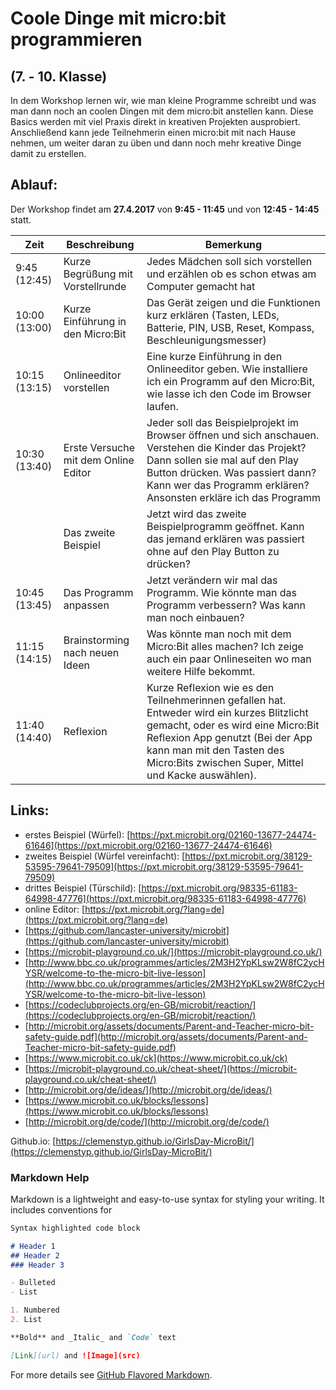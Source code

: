 # Coole Dinge mit micro:bit programmieren
## (7. - 10. Klasse)

In dem Workshop lernen wir, wie man kleine Programme schreibt und was man dann noch an coolen Dingen mit dem micro:bit anstellen kann. Diese Basics werden mit viel Praxis direkt in kreativen Projekten ausprobiert. Anschließend kann jede Teilnehmerin einen micro:bit mit nach Hause nehmen, um weiter daran zu üben und dann noch mehr kreative Dinge damit zu erstellen.

## Ablauf:
Der Workshop findet am **27.4.2017** von **9:45 - 11:45** und von **12:45 - 14:45** statt. 

| Zeit         |      Beschreibung                 |  Bemerkung     |
|--------------|-----------------------------------|----------------|
| 9:45 (12:45) | Kurze Begrüßung mit Vorstellrunde | Jedes Mädchen soll sich vorstellen und erzählen ob es schon etwas am Computer gemacht hat |
| 10:00 (13:00) | Kurze Einführung in den Micro:Bit   | Das Gerät zeigen und die Funktionen kurz erklären (Tasten, LEDs, Batterie, PIN, USB, Reset, Kompass, Beschleunigungsmesser) |
| 10:15 (13:15) | Onlineeditor vorstellen |  Eine kurze Einführung in den Onlineeditor geben. Wie installiere ich ein Programm auf den Micro:Bit, wie lasse ich den Code im Browser laufen. |
|10:30 (13:40) | Erste Versuche mit dem Online Editor | Jeder soll das Beispielprojekt im Browser öffnen und sich anschauen. Verstehen die Kinder das Projekt? Dann sollen sie mal auf den Play Button drücken. Was passiert dann? Kann wer das Programm erklären? Ansonsten erkläre ich das Programm |
|  | Das zweite Beispiel | Jetzt wird das zweite Beispielprogramm geöffnet. Kann das jemand erklären was passiert ohne auf den Play Button zu drücken? |
|10:45 (13:45) | Das Programm anpassen | Jetzt verändern wir mal das Programm. Wie könnte man das Programm verbessern? Was kann man noch einbauen?|
|11:15 (14:15) | Brainstorming nach neuen Ideen | Was könnte man noch mit dem Micro:Bit alles machen? Ich zeige auch ein paar Onlineseiten wo man weitere Hilfe bekommt. |
|11:40 (14:40) | Reflexion | Kurze Reflexion wie es den Teilnehmerinnen gefallen hat. Entweder wird ein kurzes Blitzlicht gemacht, oder es wird eine Micro:Bit Reflexion App genutzt (Bei der App kann man mit den Tasten des Micro:Bits zwischen Super, Mittel und Kacke auswählen). |

## Links:
- erstes Beispiel (Würfel): [https://pxt.microbit.org/02160-13677-24474-61646](https://pxt.microbit.org/02160-13677-24474-61646)
- zweites Beispiel (Würfel vereinfacht): [https://pxt.microbit.org/38129-53595-79641-79509](https://pxt.microbit.org/38129-53595-79641-79509)
- drittes Beispiel (Türschild): [https://pxt.microbit.org/98335-61183-64998-47776](https://pxt.microbit.org/98335-61183-64998-47776)
- online Editor: [https://pxt.microbit.org/?lang=de](https://pxt.microbit.org/?lang=de)
- [https://github.com/lancaster-university/microbit](https://github.com/lancaster-university/microbit)
- [https://microbit-playground.co.uk/](https://microbit-playground.co.uk/)
- [http://www.bbc.co.uk/programmes/articles/2M3H2YpKLsw2W8fC2ycHYSR/welcome-to-the-micro-bit-live-lesson](http://www.bbc.co.uk/programmes/articles/2M3H2YpKLsw2W8fC2ycHYSR/welcome-to-the-micro-bit-live-lesson)
- [https://codeclubprojects.org/en-GB/microbit/reaction/](https://codeclubprojects.org/en-GB/microbit/reaction/)
- [http://microbit.org/assets/documents/Parent-and-Teacher-micro-bit-safety-guide.pdf](http://microbit.org/assets/documents/Parent-and-Teacher-micro-bit-safety-guide.pdf)
- [https://www.microbit.co.uk/ck](https://www.microbit.co.uk/ck)
- [https://microbit-playground.co.uk/cheat-sheet/](https://microbit-playground.co.uk/cheat-sheet/)
- [http://microbit.org/de/ideas/](http://microbit.org/de/ideas/)
- [https://www.microbit.co.uk/blocks/lessons](https://www.microbit.co.uk/blocks/lessons)
- [http://microbit.org/de/code/](http://microbit.org/de/code/)


Github.io: [https://clemenstyp.github.io/GirlsDay-MicroBit/](https://clemenstyp.github.io/GirlsDay-MicroBit/)


### Markdown Help

Markdown is a lightweight and easy-to-use syntax for styling your writing. It includes conventions for

```markdown
Syntax highlighted code block

# Header 1
## Header 2
### Header 3

- Bulleted
- List

1. Numbered
2. List

**Bold** and _Italic_ and `Code` text

[Link](url) and ![Image](src)
```

For more details see [GitHub Flavored Markdown](https://guides.github.com/features/mastering-markdown/).

